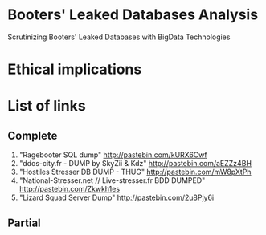 # Booters' Leaked Databases Analysis
Scrutinizing Booters' Leaked Databases with BigData Technologies

# Ethical implications


# List of links
## Complete
1. "Ragebooter SQL dump" http://pastebin.com/kURX6Cwf 
2. "ddos-city.fr - DUMP by SkyZii & Kdz" http://pastebin.com/aEZZz4BH
4. "Hostiles Stresser DB DUMP - THUG" http://pastebin.com/mW8pXtPh
4. "National-Stresser.net // Live-stresser.fr BDD DUMPED" http://pastebin.com/Zkwkh1es
3. "Lizard Squad Server Dump" http://pastebin.com/2u8Pjy6i
## Partial


